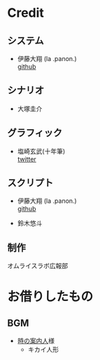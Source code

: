 # Credit

## システム
* 伊藤大翔 (la .panon.)  
  [github](https://github.com/panno8M)

## シナリオ

* 大塚圭介

## グラフィック

* 塩崎玄武(十年筆)  
  [twitter](https://twitter.com/teenader_v)

## スクリプト

* 伊藤大翔 (la .panon.)  
  [github](https://github.com/panno8M)

* 鈴木悠斗

## 制作

オムライスラボ広報部

# お借りしたもの

## BGM

* [時の案内人](https://timelessberry.com)様
  * キカイ人形
